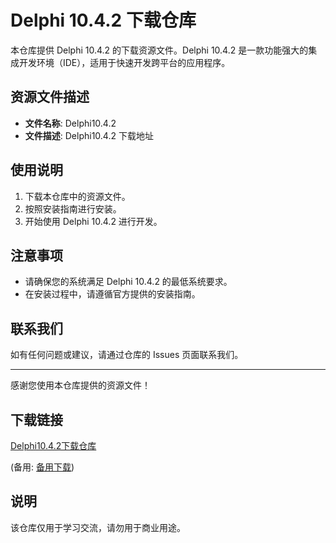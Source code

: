 # Delphi 10.4.2 下载仓库

本仓库提供 Delphi 10.4.2 的下载资源文件。Delphi 10.4.2 是一款功能强大的集成开发环境（IDE），适用于快速开发跨平台的应用程序。

## 资源文件描述

- **文件名称**: Delphi10.4.2
- **文件描述**: Delphi10.4.2 下载地址

## 使用说明

1. 下载本仓库中的资源文件。
2. 按照安装指南进行安装。
3. 开始使用 Delphi 10.4.2 进行开发。

## 注意事项

- 请确保您的系统满足 Delphi 10.4.2 的最低系统要求。
- 在安装过程中，请遵循官方提供的安装指南。

## 联系我们

如有任何问题或建议，请通过仓库的 Issues 页面联系我们。

---

感谢您使用本仓库提供的资源文件！

## 下载链接
[Delphi10.4.2下载仓库](https://pan.quark.cn/s/efa0ecdd6706) 

(备用: [备用下载](https://pan.baidu.com/s/1JdednwK6T9Wj5_Ee_j8jAg?pwd=1234))

## 说明

该仓库仅用于学习交流，请勿用于商业用途。
